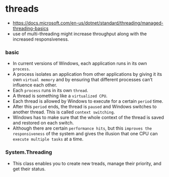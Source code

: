 # threads
- https://docs.microsoft.com/en-us/dotnet/standard/threading/managed-threading-basics
- use of multi-threading might increase throughput along with the increased responsiveness.

### basic
- In current versions of Windows, each application runs in its own ```process```. 
- A process isolates an application from other applications by giving it its own ```virtual memory``` and by ensuring that different processes can’t influence each other. 
- Each ```process``` runs in its own ```thread```. 
- A thread is something like a ```virtualized CPU```. 
- Each thread is allowed by Windows to execute for a certain ```period``` time.
- After this ```period``` ends, the thread is ```paused``` and Windows switches to another thread. This is called ```context switching```.
- Windows has to make sure that the whole context of the thread is saved and restored on each switch.
- Although there are certain ```performance hits```, but this ```improves the responsiveness``` of the system and gives the illusion that one CPU can ```execute multiple tasks``` at a time.
### System.Threading
- This class enables you to create new treads, manage their priority, and get their status.
